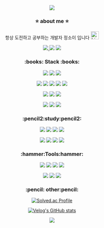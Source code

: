 <p align="center">
<img src ="https://capsule-render.vercel.app/api?type=wave&color=auto&height=300&section=header&text=Soi%20Jeong&fontSize=90">
</p>

 <h3  align = center>⭐ about me ⭐</h3>
 <p align="center">
항상 도전하고 공부하는 개발자 정소이 입니다
 <img src="https://raw.githubusercontent.com/Tarikul-Islam-Anik/Animated-Fluent-Emojis/master/Emojis/Smilies/Light%20Blue%20Heart.png" alt="Light Blue Heart" width="25" height="25" />
<div></div></p>
<p align="center">
 <a href="mailto:writer__soi@naver.com">
   <img src="https://img.shields.io/badge/Naver Mail-03C75A?style=flat-square&logo=Naver&logoColor=white&link=writer__soi@naver.com"/>
</a>
<img src = "https://hits.seeyoufarm.com/api/count/incr/badge.svg?url=https%3A%2F%2Fgithub.com%2Fsoijeongg&count_bg=%2356C87B&title_bg=%233876C0&icon=&icon_color=%23E7E7E7&title=hits&edge_flat=false)](https://hits.seeyoufarm.com">
  <a href="https://velog.io/@soijeongg"><img src="https://velog-readme-stats.vercel.app/api/badge?name=soijeongg"></a> 
 </p>

<h3  align = center>:books: Stack :books:</h3>
 <p align = center>
<img src="https://img.shields.io/badge/python-3776AB?&style=for-the-flat&logo=python&logoColor=white">
<img src = "https://img.shields.io/badge/HTML5-E34F26?&style=for-the-flat&logo=HTML5&logoColor=white">
<img src = "https://img.shields.io/badge/MYSQL-4479A1?&style=for-the-flat&logo=MYSQL&logoColor=white">
 </p>
  <p align = center>
<img src = "https://img.shields.io/badge/Git-4479A1?&style=for-the-flat&logo=Git&logoColor=white">
<img src = "https://img.shields.io/badge/Fastapi-009688?&style=for-the-flat&logo=Fastapi&logoColor=white">
<img src = "https://img.shields.io/badge/mongodb-47A248?&style=for-the-flat&logo=mongodb&logoColor=white">
<img src = "https://img.shields.io/badge/jquery-0769AD?&style=for-the-flat&logo=jquery&logoColor=white">
<img src = "https://img.shields.io/badge/jinja-B41717?&style=for-the-flat&logo=jinja&logoColor=white">
   </p>
     <p align = center>
<img src = "https://img.shields.io/badge/javascript-F7DF1E?&style=for-the-flat&logo=javascript&logoColor=white">
<img src = "https://img.shields.io/badge/express-000000?&style=for-the-flat&logo=express&logoColor=white">
<img src = "https://img.shields.io/badge/amazonaws-232F3E?&style=for-the-flat&logo=amazonaws&logoColor=white">
</p>
 <p align = center>
<img src = "https://img.shields.io/badge/passport-34E27A?&style=for-the-flat&logo=passport&logoColor=white">
<img src = "https://img.shields.io/badge/jest-C21325?&style=for-the-flat&logo=jest&logoColor=white">
<img src = "https://img.shields.io/badge/prisma-2D3748?&style=for-the-flat&logo=prisma&logoColor=white">

<h3  align = center>:pencil2:study:pencil2:</h3>
<p align = center>
<img src = "https://img.shields.io/badge/docker-2496ED?&style=for-the-flat&logo=docker&logoColor=white">
<img src = "https://img.shields.io/badge/node.js-339933?&style=for-the-flat&logo=nodedotjs&logoColor=white">
<img src="https://img.shields.io/badge/Typescript-3178C6?style=for-the-flat&logo=Typescript&logoColor=white"/>
 <img src = "https://img.shields.io/badge/kubernetes-326CE5?&style=for-the-flat&logo=kubernetes&logoColor=white">
 </p>
 <p align = center>
<img src = "https://img.shields.io/badge/C-A8B9CC?&style=for-the-flat&logo=C&logoColor=white">
<img src = "https://img.shields.io/badge/c++-00599C?&style=for-the-flat&logo=cplusplus&logoColor=white">
<img src = "https://img.shields.io/badge/csharp-512BD4?&style=for-the-flat&logo=csharp&logoColor=white">
<img src = "https://img.shields.io/badge/apachekafka-231F20?&style=for-the-flat&logo=apachekafka&logoColor=white">
</p>
<p align = center>
<!--![spring](https://img.shields.io/badge/spring-6DB33F.svg?&style=for-the-badge&logo=spring&logoColor=white)
<!--![TypeScript](https://img.shields.io/badge/TypeScript-3178C6.svg?&style=for-the-badge&logo=TypeScript&logoColor=white)-->
</p>
<h3 align = center>:hammer:Tools:hammer:</h3>
<p align = center>
<img src ="https://img.shields.io/badge/Visual%20Studio%20Code-007ACC?&style=for-the-flat&logo=Visual%20Studio%20Code&logoColor=white">
<img src ="https://img.shields.io/badge/Eclipse%20IDE-2C2255?&style=for-the-flat&logo=Eclipse%20IDE&logoColor=white">
<img src="https://img.shields.io/badge/Postman-FF6C37?style=for-the-flat&logo=Postman&logoColor=white"/>
<img src="https://img.shields.io/badge/Insomnia-4000BF?style=for-the-flat&logo=insomnia&logoColor=white"/>
</p>
<p align = center>
 <img src="https://img.shields.io/badge/apachejmeter-D22128?style=for-the-flat&logo=apachejmeter&logoColor=white"/>
<img src="https://img.shields.io/badge/prometheus-E6522C?style=for-the-flat&logo=prometheus&logoColor=white"/>
<img src="https://img.shields.io/badge/Grafana-F46800?style=for-the-flat&logo=Grafana&logoColor=white"/>
</p>

<h3 align = center>:pencil: other:pencil:</h3>
<div align = center>
 
 [![Solved.ac Profile](http://mazassumnida.wtf/api/v2/generate_badge?boj=ninosoi2001)](https://solved.ac/ninosoi2001/)
<div></div>
 
 [![Velog's GitHub stats](https://velog-readme-stats.vercel.app/api?name=soijeongg)]([https://velog.io/@soijeongg])
<div></div>
<img src ="https://github-readme-stats.vercel.app/api?username=soijeongg&show_icons=true&theme=react)](https://github.com/soijeongg/github-readme-stats)">
<div></div>


</div>

